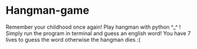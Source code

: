 # Hangman-game
Remember your childhood once again! Play hangman with python ^_^ ! 
Simply run the program in terminal and guess an english word! You have 7 lives to guess the word otherwise the hangman dies :( 
